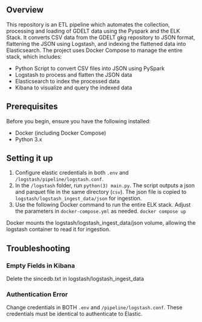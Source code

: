## Overview
This repository is an ETL pipeline which automates the collection, processing and loading of GDELT data using the Pyspark and the ELK Stack. It converts CSV data from the GDELT gkg repository to JSON format, flattening the JSON using Logstash, and indexing the flattened data into Elasticsearch. The project uses Docker Compose to manage the entire stack, which includes:

- Python Script to convert CSV files into JSON using PySpark
- Logstash to process and flatten the JSON data
- Elasticsearch to index the processed data
- Kibana to visualize and query the indexed data

## Prerequisites
Before you begin, ensure you have the following installed:
- Docker (including Docker Compose)
- Python 3.x

## Setting it up
1) Configure elastic credentials in both  `.env` and `/logstash/pipeline/logstash.conf`. 
2) In the `/logstash` folder, run `python(3) main.py`. The script outputs a json and parquet file in the same directory (`csv`). The json file is copied to `logstash/logstash_ingest_data/json` for ingestion.
3) Use the following Docker command to run the entire ELK stack. Adjust the parameters in `docker-compose.yml` as needed.
```docker compose up``` 

Docker mounts the logstash/logstash_ingest_data/json volume, allowing the logstash container to read it for ingestion.

## Troubleshooting
### Empty Fields in Kibana
Delete the sincedb.txt in logstash/logstash_ingest_data 

### Authentication Error
Change credentials in BOTH `.env` and `/pipeline/logstash.conf`. These credentials must be identical to authenticate to Elastic.